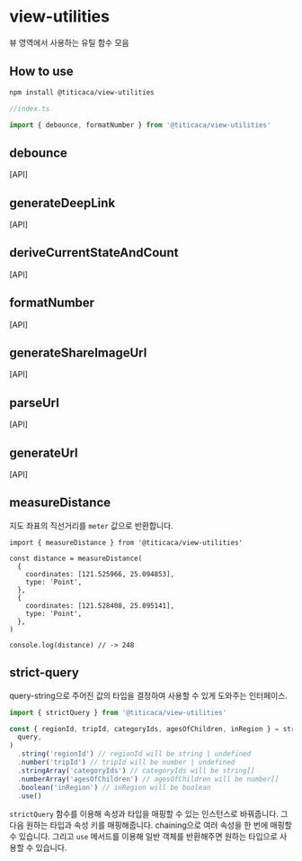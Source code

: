 # view-utilities

뷰 영역에서 사용하는 유틸 함수 모음

## How to use

```bash
npm install @titicaca/view-utilities
```

```js
//index.ts

import { debounce, formatNumber } from '@titicaca/view-utilities'
```

## debounce

[API]

## generateDeepLink

[API]

## deriveCurrentStateAndCount

[API]

## formatNumber

[API]

## generateShareImageUrl

[API]

## parseUrl

[API]

## generateUrl

[API]

## measureDistance

지도 좌표의 직선거리를 `meter` 값으로 반환합니다.

```tsx
import { measureDistance } from '@titicaca/view-utilities'

const distance = measureDistance(
  {
    coordinates: [121.525966, 25.094853],
    type: 'Point',
  },
  {
    coordinates: [121.528408, 25.095141],
    type: 'Point',
  },
)

console.log(distance) // -> 248
```

## strict-query

query-string으로 주어진 값의 타입을 결정하여 사용할 수 있게 도와주는 인터페이스.

```ts
import { strictQuery } from '@titicaca/view-utilities'

const { regionId, tripId, categoryIds, agesOfChildren, inRegion } = strictQuery(
  query,
)
  .string('regionId') // regionId will be string | undefined
  .number('tripId') // tripId will be number | undefined
  .stringArray('categoryIds') // categoryIds will be string[]
  .numberArray('agesOfChildren') // agesOfChildren will be number[]
  .boolean('inRegion') // inRegion will be boolean
  .use()
```

`strictQuery` 함수를 이용해 속성과 타입을 매핑할 수 있는 인스턴스로 바꿔줍니다.
그 다음 원하는 타입과 속성 키를 매핑해줍니다. chaining으로 여러 속성을 한 번에 매핑할 수 있습니다.
그리고 `use` 메서드를 이용해 일반 객체를 반환해주면 원하는 타입으로 사용할 수 있습니다.
